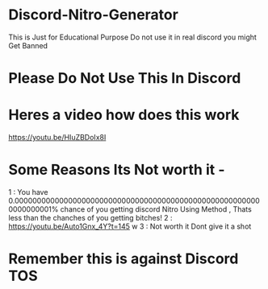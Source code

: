 # Discord-Nitro-Generator
This is Just for Educational Purpose Do not use it in real discord you might Get Banned

# Please Do Not Use This In Discord 

# Heres a video how does this work 

https://youtu.be/HIuZBDoIx8I

# Some Reasons Its Not worth it -
1 : You have 0.00000000000000000000000000000000000000000000000000000000000000001% chance of you getting discord Nitro Using Method , Thats less than the chanches of you getting bitches!
2 : https://youtu.be/Auto1Gnx_4Y?t=145 w
3 : Not worth it Dont give it a shot

# Remember this is against Discord TOS

